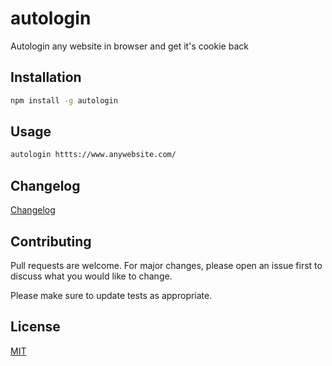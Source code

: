 # autologin

Autologin any website in browser and get it's cookie back


## Installation

```bash
npm install -g autologin
```

## Usage

```bash
autologin httts://www.anywebsite.com/
```


<!--
## Roadmap

If you have ideas for releases in the future, it is a good idea to list them in the README.
-->

## Changelog

[Changelog](./CHANGELOG.md)


## Contributing

Pull requests are welcome. For major changes, please open an issue first to discuss what you would like to change.

Please make sure to update tests as appropriate.


## License

[MIT](https://choosealicense.com/licenses/mit/)
